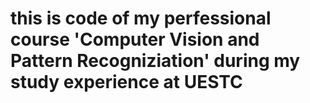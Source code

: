 # this is code  of my perfessional course 'Computer Vision and Pattern Recogniziation' during my study experience at UESTC